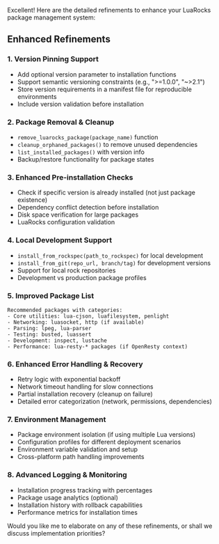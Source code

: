 Excellent! Here are the detailed refinements to enhance your LuaRocks package management system:

## Enhanced Refinements

### 1. **Version Pinning Support**
- Add optional version parameter to installation functions
- Support semantic versioning constraints (e.g., ">=1.0.0", "~>2.1")
- Store version requirements in a manifest file for reproducible environments
- Include version validation before installation

### 2. **Package Removal & Cleanup**
- `remove_luarocks_package(package_name)` function
- `cleanup_orphaned_packages()` to remove unused dependencies
- `list_installed_packages()` with version info
- Backup/restore functionality for package states

### 3. **Enhanced Pre-installation Checks**
- Check if specific version is already installed (not just package existence)
- Dependency conflict detection before installation
- Disk space verification for large packages
- LuaRocks configuration validation

### 4. **Local Development Support**
- `install_from_rockspec(path_to_rockspec)` for local development
- `install_from_git(repo_url, branch/tag)` for development versions
- Support for local rock repositories
- Development vs production package profiles

### 5. **Improved Package List**
```
Recommended packages with categories:
- Core utilities: lua-cjson, luafilesystem, penlight
- Networking: luasocket, http (if available)
- Parsing: lpeg, lua-parser
- Testing: busted, luassert
- Development: inspect, lustache
- Performance: lua-resty-* packages (if OpenResty context)
```

### 6. **Enhanced Error Handling & Recovery**
- Retry logic with exponential backoff
- Network timeout handling for slow connections
- Partial installation recovery (cleanup on failure)
- Detailed error categorization (network, permissions, dependencies)

### 7. **Environment Management**
- Package environment isolation (if using multiple Lua versions)
- Configuration profiles for different deployment scenarios
- Environment variable validation and setup
- Cross-platform path handling improvements

### 8. **Advanced Logging & Monitoring**
- Installation progress tracking with percentages
- Package usage analytics (optional)
- Installation history with rollback capabilities
- Performance metrics for installation times

Would you like me to elaborate on any of these refinements, or shall we discuss implementation priorities?